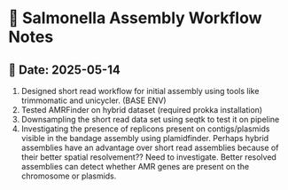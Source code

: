 # 🧬 Salmonella Assembly Workflow Notes

## 📅 Date: 2025-05-14

1. Designed short read workflow for initial assembly using tools like trimmomatic and unicycler. (BASE ENV)
2. Tested AMRFinder on hybrid dataset (required prokka installation)
3. Downsampling the short read data set using seqtk to test it on pipeline
4. Investigating the presence of replicons present on contigs/plasmids visible in the bandage assembly using plamidfinder. Perhaps hybrid assemblies have an advantage over short read assemblies because of their better spatial resolvement?? Need to investigate. Better resolved assemblies can detect whether AMR genes are present on the chromosome or plasmids.
